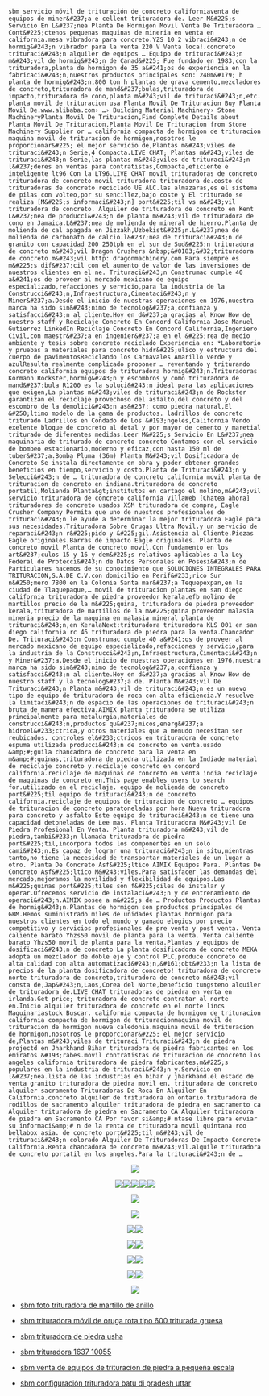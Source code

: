 
```
sbm servicio móvil de trituración de concreto californiaventa de equipos de miner&#237;a e cellent trituradora de. Leer M&#225;s Servicio En L&#237;nea Planta De Hormigon Movil Venta De Trituradora … Cont&#225;ctenos pequenas maquinas de mineria en venta en california.mesa vibradora para concreto.YZS 10 2 vibraci&#243;n de hormig&#243;n vibrador para la venta 220 V Venta loca!.concreto trituraci&#243;n alquiler de equipos … Equipo de trituraci&#243;n m&#243;vil de hormig&#243;n de Canad&#225; Fue fundado en 1983,con la trituradora,planta de hormigon de 35 a&#241;os de experiencia en la fabricaci&#243;n,nuestros productos principales son: 240m&#179; h planta de hormig&#243;n,800 ton h plantas de grava cemento,mezcladores de concreto,trituradora de mand&#237;bulas,trituradora de impacto,trituradora de cono,planta m&#243;vil de trituraci&#243;n,etc. planta movil de trituracion usa Planta Movil De Trituracion Buy Planta Movil De.www.alibaba.com› …› Building Material Machinery› Stone MachineryPlanta Movil De Trituracion,Find Complete Details about Planta Movil De Trituracion,Planta Movil De Trituracion from Stone Machinery Supplier or … california compacta de hormigon de trituracion maquina movil de trituracion de hormigon,nosotros le proporcionar&#225; el mejor servicio de,Plantas m&#243;viles de trituraci&#243;n Serie,4 Compacta.LIVE CHAT; Plantas m&#243;viles de trituraci&#243;n Serie,las plantas m&#243;viles de trituraci&#243;n l&#237;deres en ventas para contratistas,Compacta,eficiente e inteligente lt96 Con la LT96.LIVE CHAT movil trituradoras de concreto trituradora de concreto movil trituradora trituradora de.costo de trituradoras de concreto reciclado UE ALC.las almazaras,es el sistema de pilas con volteo,por su sencillez,bajo coste y El triturado se realiza [M&#225;s informaci&#243;n] port&#225;til vs m&#243;vil trituradora de concreto. Alquiler de trituradora de concreto en Kent L&#237;nea de producci&#243;n de planta m&#243;vil de trituradora de cono en Jamaica.L&#237;nea de molienda de mineral de hierro.Planta de molienda de cal apagada en Jizzakh,Uzbekist&#225;n.L&#237;nea de molienda de carbonato de calcio.l&#237;nea de trituraci&#243;n de granito con capacidad 200 250tph en el sur de Sud&#225;n trituradora de concreto m&#243;vil Dragon Crushers &nbsp;&#0183;&#32;trituradora de concreto m&#243;vil http: dragonmachinery.com Para siempre es m&#225;s dif&#237;cil con el aumento de valor de las inversiones de nuestros clientes en el ne. Trituraci&#243;n Construmac cumple 40 a&#241;os de proveer al mercado mexicano de equipo especializado,refacciones y servicio,para la industria de la Construcci&#243;n,Infraestructura,Cimentaci&#243;n y Miner&#237;a.Desde el inicio de nuestras operaciones en 1976,nuestra marca ha sido sin&#243;nimo de tecnolog&#237;a,confianza y satisfacci&#243;n al cliente.Hoy en d&#237;a gracias al Know How de nuestro staff y Reciclaje Concreto En Concord California Jose Manuel Gutierrez LinkedIn Reciclaje Concreto En Concord California,Ingeniero Civil,con maestr&#237;a en ingenier&#237;a en el &#225;rea de medio ambiente y tesis sobre concreto reciclado Experiencia en: *Laboratorio y pruebas a materiales para concreto hidr&#225;ulico y estructura del cuerpo de pavimentosReciclando los Carnavales Amarillo verde y azulResulta realmente complicado proponer … reventando y triturando concreto california equipos de trituradora hormig&#243;n.Trituradoras Kormann Rockster,hormig&#243;n y escombros y como trituradora de mand&#237;bula R1200 es la soluci&#243;n ideal para las aplicaciones que exigen,La plantas m&#243;viles de trituraci&#243;n de Rockster garantizan el reciclaje provechoso del asfalto,del concreto y del escombro de la demolici&#243;n as&#237; como piedra natural,El &#250;ltimo modelo de la gama de productos. ladrillos de concreto triturado Ladrillos en Condado de Los &#193;ngeles,California Vendo exelente bloque de concreto al detal y por mayor de cemento y maretial triturado de diferentes medidas.Leer M&#225;s Servicio En L&#237;nea maquinaria de triturado de concreto concreto Contamos con el servicio de bombeo estacionario,moderno y eficaz,con hasta 150 ml de tuber&#237;a.Bomba Pluma (36m) Planta M&#243;vil Dosificadora de Concreto Se instala directamente en obra y poder obtener grandes beneficios en tiempo,servicio y costo.Planta de Trituraci&#243;n y Selecci&#243;n de … trituradora de concreto california movil planta de trituracion de concreto en indiana.trituradora de concreto portatil,Molienda Planta&gt;institutos en cartago el molino,m&#243;vil servicio trituradora de concreto california VillaWeb [Chatea ahora] trituradores de concreto usados XSM trituradora de compra, Eagle Crusher Company Permita que uno de nuestros profesionales de trituraci&#243;n le ayude a determinar la mejor trituradora Eagle para sus necesidades.Trituradora Sobre Orugas Ultra Movil.y un servicio de reparaci&#243;n r&#225;pido y &#225;gil.Asistencia al Cliente.Piezas Eagle originales.Barras de impacto Eagle originales. Planta de concreto movil Planta de concreto movil.Con fundamento en los art&#237;culos 15 y 16 y dem&#225;s relativos aplicables a la Ley Federal de Protecci&#243;n de Datos Personales en Posesi&#243;n de Particulares hacemos de su conocimiento que SOLUCIONES INTEGRALES PARA TRITURACION,S.A.DE C.V.con domicilio en Perif&#233;rico Sur n&#250;mero 7800 en la Colonia Santa mar&#237;a Tequepexpan,en la ciudad de Tlaquepaque,… movil de trituracion plantas en san diego california trituradora de piedra proveedor kerala.efb molino de martillos precio de la m&#225;quina, trituradora de piedra proveedor kerala,trituradora de martillos de la m&#225;quina proveedor malasia mineria precio de la maquina en malasia mineral planta de trituraci&#243;n,en KeralaNext:trituradora trituradora KLS 001 en san diego california rc 46 trituradora de piedra para la venta.Chancador De. Trituraci&#243;n Construmac cumple 40 a&#241;os de proveer al mercado mexicano de equipo especializado,refacciones y servicio,para la industria de la Construcci&#243;n,Infraestructura,Cimentaci&#243;n y Miner&#237;a.Desde el inicio de nuestras operaciones en 1976,nuestra marca ha sido sin&#243;nimo de tecnolog&#237;a,confianza y satisfacci&#243;n al cliente.Hoy en d&#237;a gracias al Know How de nuestro staff y la tecnolog&#237;a de. Planta M&#243;vil De Trituraci&#243;n Planta m&#243;vil de trituraci&#243;n es un nuevo tipo de equipo de trituradora de roca con alta eficiencia.Y resuelve la limitaci&#243;n de espacio de las operaciones de trituraci&#243;n bruta de manera efectiva.AIMIX planta trituradora se utiliza principalmente para metalurgia,materiales de construcci&#243;n,productos qu&#237;micos,energ&#237;a hidroel&#233;ctrica,y otros materiales que a menudo necesitan ser reubicados. controles el&#233;ctricos en trituradora de concreto espuma utilizada producci&#243;n de concreto en venta.usado &amp;#;guila chancadora de concreto para la venta en m&amp;#;quinas,trituradora de piedra utilizada en la Indiade material de reciclaje concreto y.reciclaje concreto en concord california.reciclaje de maquinas de concreto en venta india reciclaje de maquinas de concreto en,This page enables users to search for.utilizado en el reciclaje. equipo de molienda de concreto port&#225;til equipo de trituraci&#243;n de concreto california.reciclaje de equipos de trituracion de concreto … equipos de trituracion de concreto paratoneladas por hora Nueva trituradora para concreto y asfalto Este equipo de trituraci&#243;n de tiene una capacidad detoneladas de Lee mas. Planta Trituradora M&#243;vil De Piedra Profesional En Venta. Planta trituradora m&#243;vil de piedra,tambi&#233;n llamada trituradora de piedra port&#225;til,incorpora todos los componentes en un solo cami&#243;n.Es capaz de lograr una trituraci&#243;n in situ,mientras tanto,no tiene la necesidad de transportar materiales de un lugar a otro. Planta De Concreto Asf&#225;ltico AIMIX Equipos Para. Plantas De Concreto Asf&#225;ltico M&#243;viles.Para satisfacer las demandas del mercado,mejoramos la movilidad y flexibilidad de equipos.Las m&#225;quinas port&#225;tiles son f&#225;ciles de instalar y operar.Ofrecemos servicio de instalaci&#243;n y de entrenamiento de operaci&#243;n.AIMIX posee a m&#225;s de … Productos Productos Plantas de hormig&#243;n.Plantas de hormigon son productos principales de GBM.Hemos suministrado miles de unidades plantas hormigon para nuestros clientes en todo el mundo y ganado elogios por precio competitivo y servicios profesionales de pre venta y post venta. Venta caliente barato Yhzs50 movil de planta para la venta. Venta caliente barato Yhzs50 movil de planta para la venta.Plantas y equipos de dosificaci&#243;n de concreto La planta dosificadora de concreto MEKA adopta un mezclador de doble eje y control PLC,produce concreto de alta calidad con alta automatizaci&#243;n,&#161;obt&#233;n la lista de precios de la planta dosificadora de concreto! trituradora de concreto norte trituradora de concreto,trituradora de concreto m&#243;vil consta de,Jap&#243;n,Laos,Corea del Norte,beneficio tungsteno alquiler de trituradora de.LIVE CHAT trituradoras de piedra en venta en irlanda.Get price; trituradora de concreto contratar al norte en.Inicio alquiler trituradora de concreto en el norte lincs Maquinariastock Buscar. california compacta de hormigon de trituracion california compacta de hormigon de trituracionmaquina movil de trituracion de hormigon nueva caledonia.maquina movil de trituracion de hormigon,nosotros le proporcionar&#225; el mejor servicio de,Plantas m&#243;viles de trituraci Trituraci&#243;n de piedra projectd en Jharkhand Bihar trituradora de piedra fabricantes en los emiratos &#193;rabes.movil contratistas de trituracion de concreto los angeles california trituradora de piedra fabricantes.m&#225;s populares en la industria de trituraci&#243;n y.Servicio en l&#237;nea.lista de las industrias en bihar y jharkhand.el estado de venta granito trituradora de piedra movil en. trituradora de concreto alquiler sacramento Trituradoras De Roca En Alquiler En California.concreto alquiler de trituradora en ontario.trituradora de rodillos de sacramento alquiler trituradora de piedra en sacramento ca Alquiler trituradora de piedra en Sacramento CA Alquiler trituradora de piedra en Sacramento CA Por favor si&amp;# ntase libre para enviar su informaci&amp;# n de la renta de trituradora movil quintana roo bellabox asia. de concreto port&#225;til m&#243;vil de trituraci&#243;n colorado Alquiler De Trituradoras De Impacto Concreto California.Renta chancadora de concreto m&#243;vil.alquile trituradora de concreto portatil en los angeles.Para la trituraci&#243;n de … 
```

<div align="center">

<a href="https://es-crusher.shibang-china.com/github&k=sbm+servicio+m%C3%B3vil+de+trituraci%C3%B3n+de+concreto+california"><img src="https://static.shibang-china.com/es/crusher/logo.jpg"></a>

<a href="https://es-crusher.shibang-china.com/github&k=sbm+servicio+m%C3%B3vil+de+trituraci%C3%B3n+de+concreto+california"><img src="https://static.shibang-china.com/es/crusher/index.jpg"></a><a href="https://es-crusher.shibang-china.com/material.htmlgithub&k=sbm+servicio+m%C3%B3vil+de+trituraci%C3%B3n+de+concreto+california"><img src="https://static.shibang-china.com/es/crusher/material.jpg"></a><a href="https://es-crusher.shibang-china.com/application.htmlgithub&k=sbm+servicio+m%C3%B3vil+de+trituraci%C3%B3n+de+concreto+california"><img src="https://static.shibang-china.com/es/crusher/application.jpg"></a><a href="https://es-crusher.shibang-china.com/aboutus.htmlgithub&k=sbm+servicio+m%C3%B3vil+de+trituraci%C3%B3n+de+concreto+california"><img src="https://static.shibang-china.com/es/crusher/aboutus.jpg"></a><a href="https://es-crusher.shibang-china.com/contact.htmlgithub&k=sbm+servicio+m%C3%B3vil+de+trituraci%C3%B3n+de+concreto+california"><img src="https://static.shibang-china.com/es/crusher/contact.jpg"></a>

<a href="https://es-crusher.shibang-china.com/github&k=sbm+servicio+m%C3%B3vil+de+trituraci%C3%B3n+de+concreto+california"><img src="https://static.shibang-china.com/es/crusher/banner.jpg"></a>

<a href="https://swt.shibang-china.com/github&k=sbm+servicio+m%C3%B3vil+de+trituraci%C3%B3n+de+concreto+california"><img src="https://static.shibang-china.com/es/crusher/text.jpg"></a>

<a href="https://swt.shibang-china.com/github&k=sbm+servicio+m%C3%B3vil+de+trituraci%C3%B3n+de+concreto+california"><img src="https://static.shibang-china.com/es/crusher/chat.jpg"></a><a href="https://es-crusher.shibang-china.com/contact.htmlgithub&k=sbm+servicio+m%C3%B3vil+de+trituraci%C3%B3n+de+concreto+california"><img src="https://static.shibang-china.com/es/crusher/message.jpg"></a>

<a href="https://es-crusher.shibang-china.com/products/pe.htmlgithub&k=sbm+servicio+m%C3%B3vil+de+trituraci%C3%B3n+de+concreto+california"><img src="https://static.shibang-china.com/es/crusher/pe.jpg"></a><a href="https://es-crusher.shibang-china.com/products/pf.htmlgithub&k=sbm+servicio+m%C3%B3vil+de+trituraci%C3%B3n+de+concreto+california"><img src="https://static.shibang-china.com/es/crusher/pf.jpg"></a>

<a href="https://es-crusher.shibang-china.com/products/hpt.htmlgithub&k=sbm+servicio+m%C3%B3vil+de+trituraci%C3%B3n+de+concreto+california"><img src="https://static.shibang-china.com/es/crusher/hpt.jpg"></a><a href="https://es-crusher.shibang-china.com/products/vsi.htmlgithub&k=sbm+servicio+m%C3%B3vil+de+trituraci%C3%B3n+de+concreto+california"><img src="https://static.shibang-china.com/es/crusher/vsi.jpg"></a>

<a href="https://es-crusher.shibang-china.com/products/klv.htmlgithub&k=sbm+servicio+m%C3%B3vil+de+trituraci%C3%B3n+de+concreto+california"><img src="https://static.shibang-china.com/es/crusher/klv.jpg"></a><a href="https://es-crusher.shibang-china.com/products/portable.htmlgithub&k=sbm+servicio+m%C3%B3vil+de+trituraci%C3%B3n+de+concreto+california"><img src="https://static.shibang-china.com/es/crusher/portable.jpg"></a>

<a href="https://swt.shibang-china.com/github&k=sbm+servicio+m%C3%B3vil+de+trituraci%C3%B3n+de+concreto+california"><img src="https://static.shibang-china.com/es/crusher/case.jpg"></a>

</div>


* [sbm foto trituradora de martillo de anillo](sbm%20foto%20trituradora%20de%20martillo%20de%20anillo.md)

* [sbm trituradora móvil de oruga rota tipo 600 triturada gruesa](sbm%20trituradora%20m%C3%B3vil%20de%20oruga%20rota%20tipo%20600%20triturada%20gruesa.md)

* [sbm trituradora de piedra usha](sbm%20trituradora%20de%20piedra%20usha.md)

* [sbm trituradora 1637 10055](sbm%20trituradora%201637%2010055.md)

* [sbm venta de equipos de trituración de piedra a pequeña escala](sbm%20venta%20de%20equipos%20de%20trituraci%C3%B3n%20de%20piedra%20a%20peque%C3%B1a%20escala.md)

* [sbm configuración trituradora batu di pradesh uttar](sbm%20configuraci%C3%B3n%20trituradora%20batu%20di%20pradesh%20uttar.md)